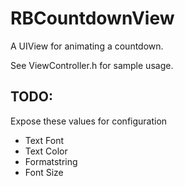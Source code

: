 # RBCountdownView
A UIView for animating a countdown.

See ViewController.h for sample usage.

## TODO:
Expose these values for configuration
* Text Font
* Text Color
* Formatstring
* Font Size

